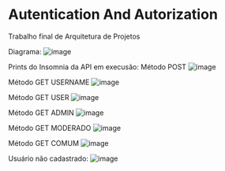 # Autentication And Autorization
Trabalho final de Arquitetura de Projetos

Diagrama:
![image](https://github.com/IgorCRocha/AutenticationAndAutorization/assets/125416569/090b16bf-4655-478d-855f-9f92bf5afe14)



Prints do Insomnia da API em execusão:
Método POST
![image](https://github.com/IgorCRocha/AutenticationAndAutorization/assets/125416569/8986436f-8b79-4288-a1eb-9d02d35134d4)

Método GET USERNAME
![image](https://github.com/IgorCRocha/AutenticationAndAutorization/assets/125416569/908c667f-6769-403c-be46-136a0727b1cc)

Método GET USER
![image](https://github.com/IgorCRocha/AutenticationAndAutorization/assets/125416569/67224377-2377-404d-a5a6-187df0d3cb15)

Método GET ADMIN
![image](https://github.com/IgorCRocha/AutenticationAndAutorization/assets/125416569/9c0e715c-dc72-426f-b7e0-8d04d196139b)

Método GET MODERADO
![image](https://github.com/IgorCRocha/AutenticationAndAutorization/assets/125416569/f6a2bd4d-06e3-46c6-b704-8d4c134fa4d4)

Método GET COMUM
![image](https://github.com/IgorCRocha/AutenticationAndAutorization/assets/125416569/3504a085-dced-4eb1-936d-7beb866238b2)

Usuário não cadastrado:
![image](https://github.com/IgorCRocha/AutenticationAndAutorization/assets/125416569/207d1bff-2dc5-4069-a284-034fb1a62461)



